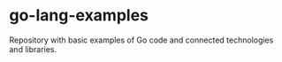 # go-lang-examples
Repository with basic examples of Go code and connected technologies and libraries.
